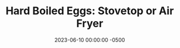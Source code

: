 ---
layout: post
title:  "Hard Boiled Eggs: Stovetop or Air Fryer"
date:   2023-06-10 00:00:00 -0500
categories:
- Recipes
- Breakfast
permalink: /recipes/hard-boiled-egg
image: /assets/Food/Breakfast/Hard Boiled/hard-boiled-cover.jpg
ing: hardboil-ing
facts: hardboil-facts
Prep: 5
Rest: 
Cook: 13
Source1: 
Source2: 
whisk: https://s.samsungfood.com/YzI1U
tags: 
- salad
- egg
- air fry
- boil
Description: Hard boiled eggs are a quick snack or breakfast, and they are also a quick protein source. Great when chopped up on a salad, these boiled eggs can be made either on the stove, or in the air fryer (my preferred way)
Instructions: 
- Place eggs in a large pot and cover with water, about an inch over the top of the eggs. Bring to a boil, and let boil for 2 minutes. Reduce heat a simmer, and simmer for 12 minutes, uncovered<br><br>

- You could also air fry the eggs at 250F for 15 minutes<br><br>

- When done, drain water and run with cold water and ice cubes
---
